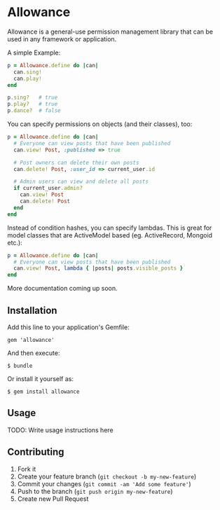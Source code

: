 # Allowance

Allowance is a general-use permission management library that can be used
in any framework or application.

A simple Example:

``` ruby
p = Allowance.define do |can|
  can.sing!
  can.play!
end

p.sing?   # true
p.play?   # true
p.dance?  # false
```

You can specify permissions on objects (and their classes), too:

``` ruby
p = Allowance.define do |can|
  # Everyone can view posts that have been published
  can.view! Post, :published => true

  # Post owners can delete their own posts
  can.delete! Post, :user_id => current_user.id

  # Admin users can view and delete all posts
  if current_user.admin?
    can.view! Post
    can.delete! Post 
  end
end
```

Instead of condition hashes, you can specify lambdas. This is great for model
classes that are ActiveModel based (eg. ActiveRecord, Mongoid etc.):

``` ruby
p = Allowance.define do |can|
  # Everyone can view posts that have been published
  can.view! Post, lambda { |posts| posts.visible_posts }
end
```

More documentation coming up soon.

## Installation

Add this line to your application's Gemfile:

    gem 'allowance'

And then execute:

    $ bundle

Or install it yourself as:

    $ gem install allowance

## Usage

TODO: Write usage instructions here

## Contributing

1. Fork it
2. Create your feature branch (`git checkout -b my-new-feature`)
3. Commit your changes (`git commit -am 'Add some feature'`)
4. Push to the branch (`git push origin my-new-feature`)
5. Create new Pull Request
